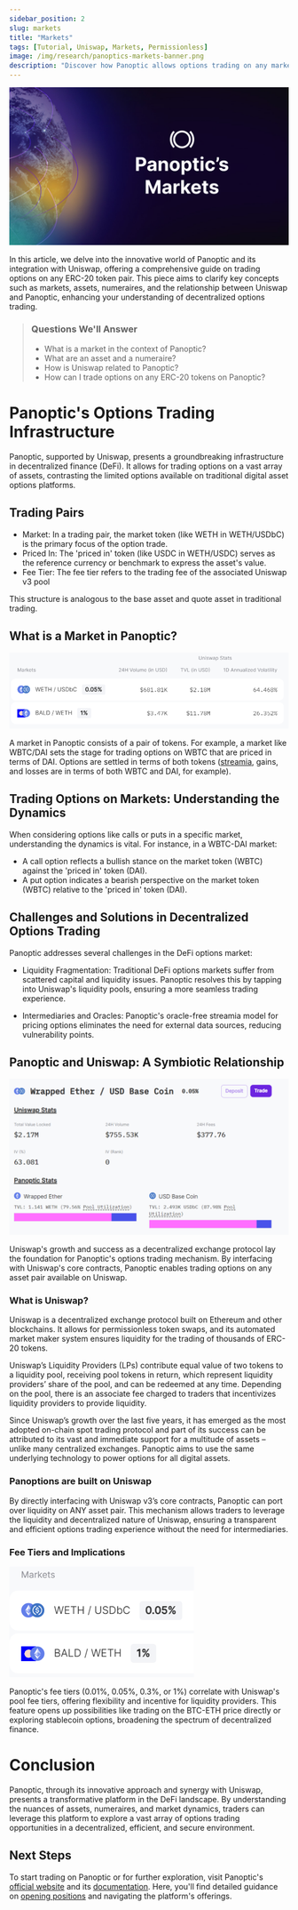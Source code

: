 ```yaml
---
sidebar_position: 2
slug: markets
title: "Markets"
tags: [Tutorial, Uniswap, Markets, Permissionless]
image: /img/research/panoptics-markets-banner.png
description: "Discover how Panoptic allows options trading on any market of ERC-20 tokens."
---
```


![](./markets/panoptics-markets-banner.png)

In this article, we delve into the innovative world of Panoptic and its integration with Uniswap, offering a comprehensive guide on trading options on any ERC-20 token pair. This piece aims to clarify key concepts such as markets, assets, numeraires, and the relationship between Uniswap and Panoptic, enhancing your understanding of decentralized options trading.

>### Questions We'll Answer
>
>-   What is a market in the context of Panoptic?
>-   What are an asset and a numeraire?
>-   How is Uniswap related to Panoptic?
>-   How can I trade options on any ERC-20 tokens on Panoptic?
    

  

# Panoptic's Options Trading Infrastructure

Panoptic, supported by Uniswap, presents a groundbreaking infrastructure in decentralized finance (DeFi). It allows for trading options on a vast array of assets, contrasting the limited options available on traditional digital asset options platforms.

  

## Trading Pairs

-   Market: In a trading pair, the market token (like WETH in WETH/USDbC) is the primary focus of the option trade. 
-   Priced In: The 'priced in' token (like USDC in WETH/USDC) serves as the reference currency or benchmark to express the asset's value.
-   Fee Tier: The fee tier refers to the trading fee of the associated Uniswap v3 pool
    

This structure is analogous to the base asset and quote asset in traditional trading.

  

## What is a Market in Panoptic?

![](./markets/1.png)

A market in Panoptic consists of a pair of tokens. For example, a market like WBTC/DAI sets the stage for trading options on WBTC that are priced in terms of DAI. Options are settled in terms of both tokens ([streamia](https://panoptic.xyz/blog/streamia-defi-native-options-pricing), gains, and losses are in terms of both WBTC and DAI, for example).

  

## Trading Options on Markets: Understanding the Dynamics

When considering options like calls or puts in a specific market, understanding the dynamics is vital. For instance, in a WBTC-DAI market:

-   A call option reflects a bullish stance on the market token (WBTC) against the 'priced in' token (DAI).
-   A put option indicates a bearish perspective on the market token (WBTC) relative to the 'priced in' token (DAI).  

## Challenges and Solutions in Decentralized Options Trading

Panoptic addresses several challenges in the DeFi options market:

-   Liquidity Fragmentation: Traditional DeFi options markets suffer from scattered capital and liquidity issues. Panoptic resolves this by tapping into Uniswap's liquidity pools, ensuring a more seamless trading experience.
    
-   Intermediaries and Oracles: Panoptic's oracle-free streamia model for pricing options eliminates the need for external data sources, reducing vulnerability points.

## Panoptic and Uniswap: A Symbiotic Relationship

![](./markets/2.png)

Uniswap's growth and success as a decentralized exchange protocol lay the foundation for Panoptic's options trading mechanism. By interfacing with Uniswap's core contracts, Panoptic enables trading options on any asset pair available on Uniswap.

### What is Uniswap?

Uniswap is a decentralized exchange protocol built on Ethereum and other blockchains. It allows for permissionless token swaps, and its automated market maker system ensures liquidity for the trading of thousands of ERC-20 tokens.

  

Uniswap’s Liquidity Providers (LPs) contribute equal value of two tokens to a liquidity pool, receiving pool tokens in return, which represent liquidity providers’ share of the pool, and can be redeemed at any time. Depending on the pool, there is an associate fee charged to traders that incentivizes liquidity providers to provide liquidity.

  

Since Uniswap’s growth over the last five years, it has emerged as the most adopted on-chain spot trading protocol and part of its success can be attributed to its vast and immediate support for a multitude of assets – unlike many centralized exchanges. Panoptic aims to use the same underlying technology to power options for all digital assets.

### Panoptions are built on Uniswap

By directly interfacing with Uniswap v3’s core contracts, Panoptic can port over liquidity on ANY asset pair. This mechanism allows traders to leverage the liquidity and decentralized nature of Uniswap, ensuring a transparent and efficient options trading experience without the need for intermediaries.

### Fee Tiers and Implications

![](./markets/3.png)

Panoptic's fee tiers (0.01%, 0.05%, 0.3%, or 1%) correlate with Uniswap's pool fee tiers, offering flexibility and incentive for liquidity providers. This feature opens up possibilities like trading on the BTC-ETH price directly or exploring stablecoin options, broadening the spectrum of decentralized finance.

# Conclusion

Panoptic, through its innovative approach and synergy with Uniswap, presents a transformative platform in the DeFi landscape. By understanding the nuances of assets, numeraires, and market dynamics, traders can leverage this platform to explore a vast array of options trading opportunities in a decentralized, efficient, and secure environment.

## Next Steps

To start trading on Panoptic or for further exploration, visit Panoptic's [official website](https://www.panoptic.xyz) and its [documentation](https://docs.panoptic.xyz). Here, you'll find detailed guidance on [opening positions](https://panoptic.xyz/research/opening-a-position-on-panoptic) and navigating the platform's offerings.